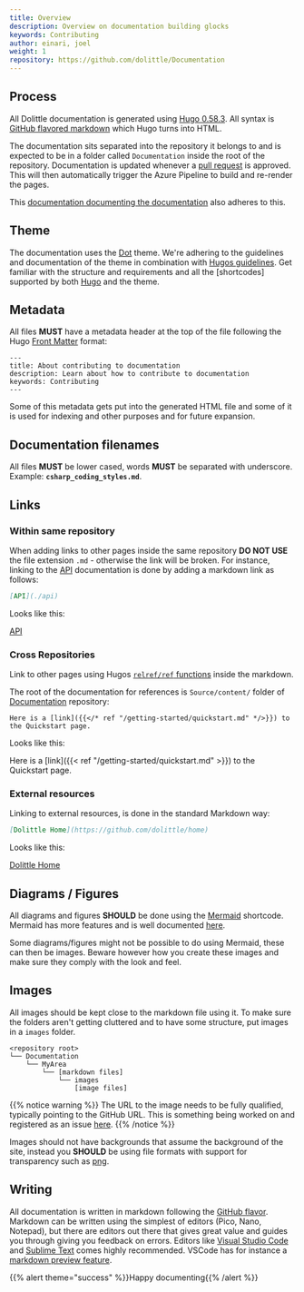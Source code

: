 ```yaml
---
title: Overview
description: Overview on documentation building glocks
keywords: Contributing
author: einari, joel
weight: 1
repository: https://github.com/dolittle/Documentation
---
```


## Process

All Dolittle documentation is generated using [Hugo 0.58.3](https://gohugo.io).
All syntax is [GitHub flavored markdown](https://github.github.com/gfm/) which Hugo turns into HTML.

The documentation sits separated into the repository it belongs to and is expected to be in a folder called `Documentation`
inside the root of the repository. Documentation is updated whenever a [pull request](https://help.github.com/articles/about-pull-requests/)
is approved. This will then automatically trigger the Azure Pipeline to build and re-render the pages.

This [documentation documenting the documentation](https://github.com/dolittle/Documentation/tree/master/Documentation) also adheres to this.

## Theme

The documentation uses the [Dot](https://github.com/Gethugothemes/dot-hugo-documentation-theme.git) theme.
We're adhering to the guidelines and documentation of the theme in combination with [Hugos guidelines](https://gohugo.io/documentation/).
Get familiar with the structure and requirements and all the [shortcodes] supported by both [Hugo](https://gohugo.io/content-management/shortcodes/) and the theme.

## Metadata 

All files **MUST** have a metadata header at the top of the file following the Hugo [Front Matter](https://gohugo.io/content-management/front-matter/) format:

```text
---
title: About contributing to documentation
description: Learn about how to contribute to documentation
keywords: Contributing
---
```

Some of this metadata gets put into the generated HTML file and some of it is used for indexing and
other purposes and for future expansion.

## Documentation filenames

All files **MUST** be lower cased, words **MUST** be separated with underscore. Example: **`csharp_coding_styles.md`**.

## Links

### Within same repository

When adding links to other pages inside the same repository **DO NOT USE** the file extension `.md` - otherwise the link
will be broken. For instance, linking to the [API](./api) documentation is done by adding a markdown link
as follows:

```markdown
[API](./api)
```

Looks like this:

[API](./api)


### Cross Repositories

Link to other pages using Hugos [`relref/ref` functions](https://gohugo.io/content-management/shortcodes/#ref-and-relref) inside the markdown.

The root of the documentation for references is `Source/content/` folder of [Documentation](https://github.com/dolittle/Documentation) repository:

```console
Here is a [link]({{</* ref "/getting-started/quickstart.md" */>}}) to the Quickstart page.
```

Looks like this:

Here is a [link]({{< ref "/getting-started/quickstart.md" >}}) to the Quickstart page.


### External resources

Linking to external resources, is done in the standard Markdown way:

```markdown
[Dolittle Home](https://github.com/dolittle/home)
```

Looks like this:

[Dolittle Home](https://github.com/dolittle/home)


## Diagrams / Figures

All diagrams and figures **SHOULD** be done using the [Mermaid](https://docdock.netlify.com/shortcodes/mermaid/) shortcode.
Mermaid has more features and is well documented [here](https://mermaidjs.github.io).

Some diagrams/figures might not be possible to do using Mermaid, these can then be images. Beware however how you create these
images and make sure they comply with the look and feel.

## Images

All images should be kept close to the markdown file using it.
To make sure the folders aren't getting cluttered and to have some structure, put images in a `images` folder.

```
<repository root>
└── Documentation
    └── MyArea
        └── [markdown files]
            └── images
                [image files]
```

{{% notice warning %}}
The URL to the image needs to be fully qualified, typically pointing to the GitHub URL.
This is something being worked on and registered as an issue [here](https://github.com/dolittle/Documentation/issues/13).
{{% /notice %}}

Images should not have backgrounds that assume the background of the site, instead you **SHOULD** be using file formats with support for
transparency such as [png](https://en.wikipedia.org/wiki/Portable_Network_Graphics).

## Writing

All documentation is written in markdown following the [GitHub flavor](https://github.github.com/gfm/).
Markdown can be written using the simplest of editors (Pico, Nano, Notepad), but there are editors out there that gives
great value and guides you through giving you feedback on errors. Editors like [Visual Studio Code](http://code.visualstudio.com/)
and [Sublime Text](http://sublimetext.com) comes highly recommended. VSCode has for instance a [markdown preview feature](https://code.visualstudio.com/Docs/languages/markdown).

{{% alert theme="success" %}}Happy documenting{{% /alert %}}
